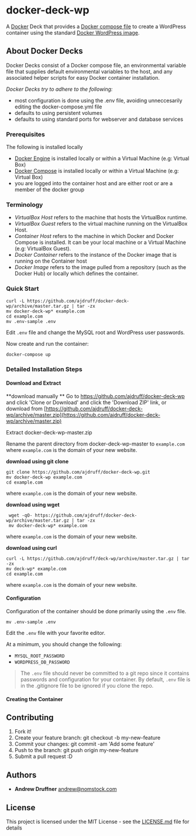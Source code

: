 # docker-deck-wp

A [Docker](https://www.docker.com/what-docker) Deck that provides a [Docker compose file](https://docs.docker.com/compose/compose-file/) to create a WordPress container using the standard [Docker WordPress image](https://hub.docker.com/_/wordpress/).

## About Docker Decks

Docker Decks consist of a Docker compose file, an environmental variable file that supplies default environmental variables to the host, and any associated helper scripts for easy Docker container installation.

*Docker Decks try to adhere to the following:*

* most configuration is done using the .env file, avoiding unneccesarily editing the docker-compose.yml file
* defaults to using persistent volumes
* defaults to using standard ports for webserver and database services



### Prerequisites

The following is installed locally 

* [Docker Engine](https://docs.docker.com/engine/installation/) is installed locally or within a Virtual Machine (e.g: Virtual Box)
* [Docker Compose](https://docs.docker.com/compose/) is installed locally or within a Virtual Machine (e.g: Virtual Box)
* you are logged into the container host and are either root or are a member of the docker group

### Terminology

* *VirtualBox Host* refers to the machine that hosts the VirtualBox runtime. 
* *VirtualBox Guest* refers to the virtual machine running on the VirtualBox Host.
* *Container Host* refers to the machine in which Docker and Docker Compose is installed. It can be your local machine or a Virtual Machine (e.g: VirtualBox Guest).
* *Docker Container* refers to the instance of the Docker image that is running on the Container host 
* *Docker Image* refers to the image pulled from a repository (such as the Docker Hub) or locally which defines the container.



### Quick Start


    curl -L https://github.com/ajdruff/docker-deck-wp/archive/master.tar.gz | tar -zx
    mv docker-deck-wp* example.com
    cd example.com
    mv .env-sample .env

Edit `.env` file and change the MySQL root and WordPress user passwords.

Now create and run the container:

    docker-compose up


### Detailed Installation Steps

#### Download and Extract
**download manually
**
Go to https://github.com/ajdruff/docker-deck-wp and click 'Clone or Download' and click the 'Download ZIP' link, or download from [https://github.com/ajdruff/docker-deck-wp/archive/master.zip](https://github.com/ajdruff/docker-deck-wp/archive/master.zip)

Extract docker-deck-wp-master.zip

Rename the parent directory from docker-deck-wp-master to `example.com` where `example.com` is the domain of your new website.

**download using git clone**


    git clone https://github.com/ajdruff/docker-deck-wp.git
    mv docker-deck-wp example.com
    cd example.com

where `example.com` is the domain of your new website.

**download using wget**


     wget -qO- https://github.com/ajdruff/docker-deck-wp/archive/master.tar.gz | tar -zx
     mv docker-deck-wp* example.com

where `example.com` is the domain of your new website.

**download using curl**


    curl -L https://github.com/ajdruff/deck-wp/archive/master.tar.gz | tar -zx
    mv deck-wp* example.com
    cd example.com

where `example.com` is the domain of your new website.

#### Configuration

Configuration of the container should be done primarily using the `.env` file.

    mv .env-sample .env

Edit the `.env` file with your favorite editor. 

At a minimum, you should change the following:

* `MYSQL_ROOT_PASSWORD`
* `WORDPRESS_DB_PASSWORD`



>The `.env` file should never be committed to a git repo since it contains passwords and configuration for your container. By default, `.env` file is in the .gitignore file to be ignored if you clone the repo.







#### Creating the Container



## Contributing

1. Fork it!
2. Create your feature branch: git checkout -b my-new-feature
3. Commit your changes: git commit -am 'Add some feature'
4. Push to the branch: git push origin my-new-feature
5. Submit a pull request :D




## Authors

* **Andrew Druffner** andrew@nomstock.com

## License

This project is licensed under the MIT License - see the [LICENSE.md](LICENSE.md) file for details

